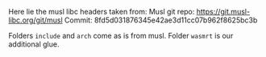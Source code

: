 Here lie the musl libc headers taken from:
Musl git repo: https://git.musl-libc.org/git/musl
Commit: 8fd5d031876345e42ae3d11cc07b962f8625bc3b

Folders `include` and `arch` come as is from musl.
Folder `wasmrt` is our additional glue.
